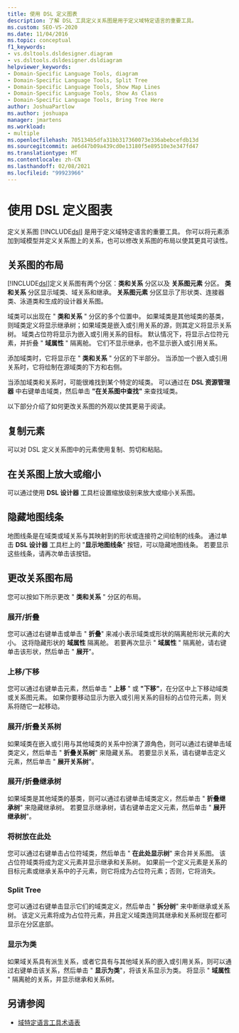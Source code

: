 ```yaml
---
title: 使用 DSL 定义图表
description: 了解 DSL 工具定义关系图是用于定义域特定语言的重要工具。
ms.custom: SEO-VS-2020
ms.date: 11/04/2016
ms.topic: conceptual
f1_keywords:
- vs.dsltools.dsldesigner.diagram
- vs.dsltools.dsldesigner.dsldiagram
helpviewer_keywords:
- Domain-Specific Language Tools, diagram
- Domain-Specific Language Tools, Split Tree
- Domain-Specific Language Tools, Show Map Lines
- Domain-Specific Language Tools, Show As Class
- Domain-Specific Language Tools, Bring Tree Here
author: JoshuaPartlow
ms.author: joshuapa
manager: jmartens
ms.workload:
- multiple
ms.openlocfilehash: 705134b5dfa31bb317360073e336abebcefdb13d
ms.sourcegitcommit: ae6d47b09a439cd0e13180f5e89510e3e347fd47
ms.translationtype: MT
ms.contentlocale: zh-CN
ms.lasthandoff: 02/08/2021
ms.locfileid: "99923966"
---
```

# <a name="working-with-the-dsl-definition-diagram"></a>使用 DSL 定义图表
定义关系图 [!INCLUDE[dsl](../modeling/includes/dsl_md.md)] 是用于定义域特定语言的重要工具。 你可以将元素添加到域模型并定义关系图上的关系，也可以修改关系图的布局以使其更具可读性。

## <a name="the-layout-of-the-diagram"></a>关系图的布局
 [!INCLUDE[dsl](../modeling/includes/dsl_md.md)]定义关系图有两个分区：**类和关系** 分区以及 **关系图元素** 分区。 **类和关系** 分区显示域类、域关系和继承。 **关系图元素** 分区显示了形状类、连接器类、泳道类和生成的设计器关系图。

 域类可以出现在 " **类和关系** " 分区的多个位置中。 如果域类是其他域类的基类，则域类定义将显示继承树；如果域类是嵌入或引用关系的源，则其定义将显示关系树。 域类占位符将显示为嵌入或引用关系的目标。 默认情况下，将显示占位符元素，并折叠 " **域属性** " 隔离舱。 它们不显示继承，也不显示嵌入或引用关系。

 添加域类时，它将显示在 " **类和关系** " 分区的下半部分。 当添加一个嵌入或引用关系时，它将绘制在源域类的下方和右侧。

 当添加域类和关系时，可能很难找到某个特定的域类。 可以通过在 **DSL 资源管理器** 中右键单击域类，然后单击 **"在关系图中查找"** 来查找域类。

 以下部分介绍了如何更改关系图的外观以使其更易于阅读。

## <a name="copying-elements"></a>复制元素
 可以对 DSL 定义关系图中的元素使用复制、剪切和粘贴。

## <a name="zooming-in-or-out-on-the-diagram"></a>在关系图上放大或缩小
 可以通过使用 **DSL 设计器** 工具栏设置缩放级别来放大或缩小关系图。

## <a name="hiding-map-lines"></a>隐藏地图线条
 地图线条是在域类或域关系与其映射到的形状或连接符之间绘制的线条。 通过单击 **DSL 设计器** 工具栏上的 "**显示地图线条**" 按钮，可以隐藏地图线条。 若要显示这些线条，请再次单击该按钮。

## <a name="changing-the-diagram-layout"></a>更改关系图布局
 您可以按如下所示更改 " **类和关系** " 分区的布局。

### <a name="expandcollapse"></a>展开/折叠
 您可以通过右键单击或单击 " **折叠**" 来减小表示域类或形状的隔离舱形状元素的大小。 这将隐藏形状的 **域属性** 隔离舱。 若要再次显示 " **域属性** " 隔离舱，请右键单击该形状，然后单击 " **展开**"。

### <a name="move-updown"></a>上移/下移
 您可以通过右键单击元素，然后单击 " **上移** " 或 **"下移"**，在分区中上下移动域类或关系图元素。 如果你要移动显示为嵌入或引用关系的目标的占位符元素，则关系将随它一起移动。

### <a name="expandcollapse-relationships-tree"></a>展开/折叠关系树
 如果域类在嵌入或引用与其他域类的关系中扮演了源角色，则可以通过右键单击域类定义，然后单击 " **折叠关系树**" 来隐藏关系。 若要显示关系，请右键单击定义元素，然后单击 " **展开关系树**"。

### <a name="expandcollapse-inheritance-tree"></a>展开/折叠继承树
 如果域类是其他域类的基类，则可以通过右键单击域类定义，然后单击 " **折叠继承树**" 来隐藏继承树。 若要显示继承树，请右键单击定义元素，然后单击 " **展开继承树**"。

### <a name="bring-tree-here"></a>将树放在此处
 您可以通过右键单击占位符域类，然后单击 " **在此处显示树**" 来合并关系图。 该占位符域类将成为定义元素并显示继承和关系树。 如果前一个定义元素是关系的目标元素或继承关系中的子元素，则它将成为占位符元素；否则，它将消失。

### <a name="split-tree"></a>Split Tree
 您可以通过右键单击显示它们的域类定义，然后单击 " **拆分树**" 来中断继承或关系树。 该定义元素将成为占位符元素，并且定义域类连同其继承和关系树现在都可显示在分区底部。

### <a name="show-as-class"></a>显示为类
 如果域关系具有派生关系，或者它具有与其他域关系的嵌入或引用关系，则可以通过右键单击该关系，然后单击 " **显示为类**"，将该关系显示为类。 将显示 " **域属性** " 隔离舱的关系，并显示继承和关系树。

## <a name="see-also"></a>另请参阅

- [域特定语言工具术语表](/previous-versions/bb126564(v=vs.100))
